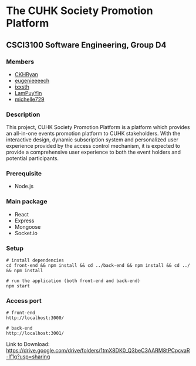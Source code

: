 # The CUHK Society Promotion Platform
## CSCI3100 Software Engineering, Group D4

### Members

- [CKHRyan](https://github.com/CKHRyan)
- [eugenieeeech](https://github.com/eugenieeeech)
- [ixxsth](https://github.com/ixxsth)
- [LamPuyYin](https://github.com/LamPuyYin)
- [michelle729](https://github.com/michelle729)

### Description
This project, CUHK Society Promotion Platform is a platform which provides an all-in-one events promotion platform to CUHK stakeholders. With the interactive design, dynamic subscription system and personalized user experience provided by the access control mechanism, it is expected to provide a comprehensive user experience to both the event holders and potential participants.

### Prerequisite

- Node.js

### Main package

- React
- Express
- Mongoose
- Socket.io

### Setup

```
# install dependencies
cd front-end && npm install && cd ../back-end && npm install && cd ../ && npm install

# run the application (both front-end and back-end)
npm start
```

### Access port

```
# front-end
http://localhost:3000/

# back-end
http://localhost:3001/
```

Link to Download:
https://drive.google.com/drive/folders/1tmX8DK0_Q3beC3AARM8tPCpcvaR-If1g?usp=sharing 
